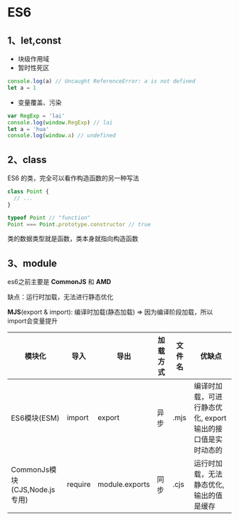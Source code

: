 # ES6
## 1、let,const
- 块级作用域
- 暂时性死区
```js
console.log(a) // Uncaught ReferenceError: a is not defined
let a = 1
```

- 变量覆盖、污染
```js
var RegExp = 'lai'
console.log(window.RegExp) // lai
let a = 'hua'
console.log(window.a) // undefined
```


## 2、class
ES6 的类，完全可以看作构造函数的另一种写法

```js
class Point {
  // ...
}

typeof Point // "function"
Point === Point.prototype.constructor // true
```

类的数据类型就是函数，类本身就指向构造函数


## 3、module  
es6之前主要是 __CommonJS__ 和 __AMD__  

缺点：运行时加载，无法进行静态优化

__MJS__(export & import): 编译时加载(静态加载) => 因为编译阶段加载，所以 import会变量提升

  
| 模块化 | 导入 | 导出 | 加载方式 | 文件名 | 优缺点 |
| ----  | ---- | ---- | ---- | ---- | ---- |
| ES6模块(ESM) | import | export | 异步 | .mjs | 编译时加载，可进行静态优化, export输出的接口值是实时动态的
| CommonJs模块(CJS,Node.js专用) | require | module.exports | 同步 | .cjs | 运行时加载，无法静态优化, 输出的值是缓存


